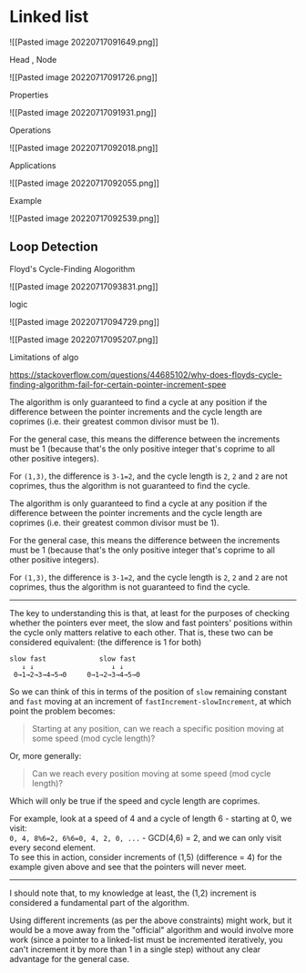 # Linked list

![[Pasted image 20220717091649.png]]

Head , Node

![[Pasted image 20220717091726.png]]

Properties

![[Pasted image 20220717091931.png]]

Operations

![[Pasted image 20220717092018.png]]

Applications

![[Pasted image 20220717092055.png]]

Example 

![[Pasted image 20220717092539.png]]

## Loop Detection

Floyd's Cycle-Finding Alogorithm

![[Pasted image 20220717093831.png]]

logic

![[Pasted image 20220717094729.png]]

![[Pasted image 20220717095207.png]]


Limitations of algo

https://stackoverflow.com/questions/44685102/why-does-floyds-cycle-finding-algorithm-fail-for-certain-pointer-increment-spee

The algorithm is only guaranteed to find a cycle at any position if the difference between the pointer increments and the cycle length are coprimes (i.e. their greatest common divisor must be 1).

For the general case, this means the difference between the increments must be 1 (because that's the only positive integer that's coprime to all other positive integers).

For `(1,3)`, the difference is `3-1=2`, and the cycle length is `2`, `2` and `2` are not coprimes, thus the algorithm is not guaranteed to find the cycle.

[](https://stackoverflow.com/posts/44686036/timeline)

The algorithm is only guaranteed to find a cycle at any position if the difference between the pointer increments and the cycle length are coprimes (i.e. their greatest common divisor must be 1).

For the general case, this means the difference between the increments must be 1 (because that's the only positive integer that's coprime to all other positive integers).

For `(1,3)`, the difference is `3-1=2`, and the cycle length is `2`, `2` and `2` are not coprimes, thus the algorithm is not guaranteed to find the cycle.

---

The key to understanding this is that, at least for the purposes of checking whether the pointers ever meet, the slow and fast pointers' positions within the cycle only matters relative to each other. That is, these two can be considered equivalent: (the difference is 1 for both)

```
slow fast             slow fast
   ↓ ↓                   ↓ ↓
 0→1→2→3→4→5→0     0→1→2→3→4→5→0
```

So we can think of this in terms of the position of `slow` remaining constant and `fast` moving at an increment of `fastIncrement-slowIncrement`, at which point the problem becomes:

> Starting at any position, can we reach a specific position moving at some speed (mod cycle length)?

Or, more generally:

> Can we reach every position moving at some speed (mod cycle length)?

Which will only be true if the speed and cycle length are coprimes.

For example, look at a speed of 4 and a cycle of length 6 - starting at 0, we visit:  
`0, 4, 8%6=2, 6%6=0, 4, 2, 0, ...` - GCD(4,6) = 2, and we can only visit every second element.  
To see this in action, consider increments of (1,5) (difference = 4) for the example given above and see that the pointers will never meet.

---

I should note that, to my knowledge at least, the (1,2) increment is considered a fundamental part of the algorithm.

Using different increments (as per the above constraints) might work, but it would be a move away from the "official" algorithm and would involve more work (since a pointer to a linked-list must be incremented iteratively, you can't increment it by more than 1 in a single step) without any clear advantage for the general case.
